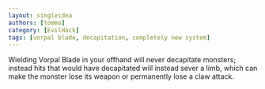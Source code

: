 ```yaml
---
layout: singleidea
authors: [tommo]
category: [EvilHack]
tags: [vorpal blade, decapitation, completely new system]
---
```

Wielding Vorpal Blade in your offhand will never decapitate monsters; instead
hits that would have decapitated will instead sever a limb, which can make the
monster lose its weapon or permanently lose a claw attack.
